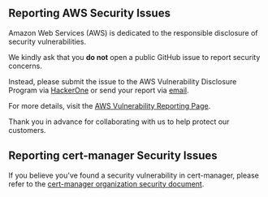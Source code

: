 ## Reporting AWS Security Issues

Amazon Web Services (AWS) is dedicated to the responsible disclosure of security vulnerabilities.  
  
We kindly ask that you **do not** open a public GitHub issue to report security concerns.  
  
Instead, please submit the issue to the AWS Vulnerability Disclosure Program via [HackerOne](https://hackerone.com/aws_vdp) or send your report via [email](mailto:aws-security@amazon.com).  
  
For more details, visit the [AWS Vulnerability Reporting Page](http://aws.amazon.com/security/vulnerability-reporting/).  

Thank you in advance for collaborating with us to help protect our customers.

## Reporting cert-manager Security Issues

If you believe you've found a security vulnerability in cert-manager, please refer to the [cert-manager organization security document](https://github.com/cert-manager/community/blob/main/SECURITY.md).
